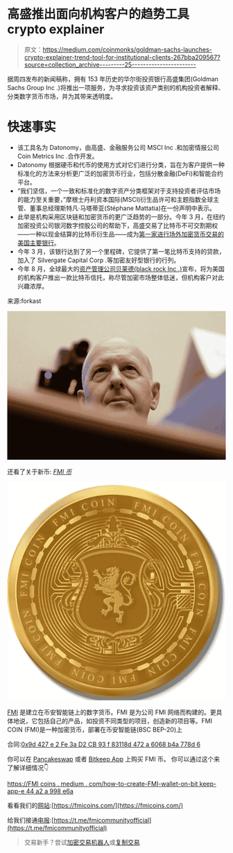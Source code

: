 # 高盛推出面向机构客户的趋势工具 crypto explainer

> 原文：<https://medium.com/coinmonks/goldman-sachs-launches-crypto-explainer-trend-tool-for-institutional-clients-267bba209567?source=collection_archive---------25----------------------->

据周四发布的新闻稿称，拥有 153 年历史的华尔街投资银行高盛集团(Goldman Sachs Group Inc .)将推出一项服务，为寻求投资该资产类别的机构投资者解释、分类数字货币市场，并为其带来透明度。

# 快速事实

*   该工具名为 Datonomy，由高盛、金融服务公司 MSCI Inc .和加密情报公司 Coin Metrics Inc .合作开发。
*   Datonomy 根据硬币和代币的使用方式对它们进行分类，旨在为客户提供一种标准化的方法来分析更广泛的加密货币行业，包括分散金融(DeFi)和智能合约平台。
*   “我们坚信，一个一致和标准化的数字资产分类框架对于支持投资者评估市场的能力至关重要，”摩根士丹利资本国际(MSCI)衍生品许可和主题指数全球主管、董事总经理斯特凡·马塔蒂亚(Stéphane Mattatia)在一份声明中表示。
*   此举是机构采用区块链和加密货币的更广泛趋势的一部分。今年 3 月，在纽约加密投资公司银河数字控股公司的帮助下，高盛交易了比特币不可交割期权——一种以现金结算的比特币衍生品——成为[第一家进行场外加密货币交易的美国主要银行](https://forkast.news/headlines/goldman-sachs-execute-otc-bitcoin-trade/)。
*   今年 3 月，该银行达到了另一个里程碑，它提供了第一笔比特币支持的贷款，加入了 Silvergate Capital Corp .等加密友好型银行的行列。
*   今年 8 月，全球最大的[资产管理公司贝莱德(black rock Inc .)](https://forkast.news/blackrock-backflips-bitcoin-latest-institution-crypto/)宣布，将为美国的机构客户推出一款比特币信托，称尽管加密市场整体低迷，但机构客户对此兴趣浓厚。

来源:forkast

![](img/67ba027797d0bbf4fcd7eced2839a141.png)

还看了关于新币: [*FMI 币*](http://www.fmicoins.com/)

![](img/0c1b19c2eeb9ec954570256772208a88.png)

[FMI](http://www.fmicoins.com/) 是建立在币安智能链上的数字货币。FMI 是为公司 FMI 网络而构建的。更具体地说，它包括自己的产品，如投资不同类型的项目，创造新的项目等。FMI COIN (FMI)是一种加密货币，部署在币安智能链(BSC BEP-20)上

合同:[0x9d 427 e 2 Fe 3a D2 CB 93 f 83118d 472 a 6068 b4a 778d 6](https://bscscan.com/token/0x9d427E2fe3ad2Cb93F83118d472A6068B4a778D6)

你可以在 [Pancakeswap](https://pancakeswap.finance/) 或者 [Bitkeep App](https://bitkeep.com/download) 上购买 FMI 币。
你可以通过这个来了解详细情况👇

[https://FMI coins . medium . com/how-to-create-FMI-wallet-on-bit keep-app-e 44 a2 a 998 e6a](https://fmicoins.medium.com/how-to-create-fmi-wallet-on-bitkeep-app-e44a2a998e6a)

看看我们的[网站](http://www.fmicoins.com/):[https://fmicoins.com/](https://fmicoins.com/)

给我们接通[电报](https://t.me/fmicommunityofficial):[https://t.me/fmicommunityofficial](https://t.me/fmicommunityofficial)

> 交易新手？尝试[加密交易机器人](/coinmonks/crypto-trading-bot-c2ffce8acb2a)或[复制交易](/coinmonks/top-10-crypto-copy-trading-platforms-for-beginners-d0c37c7d698c)